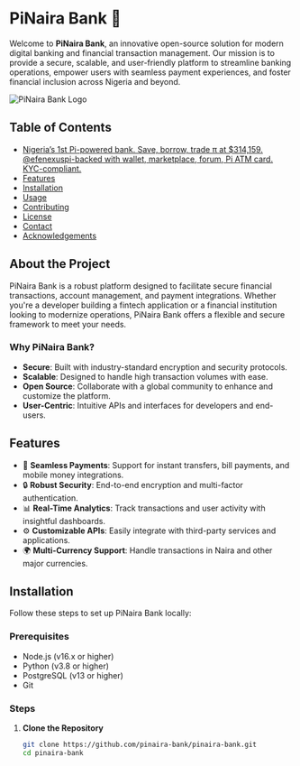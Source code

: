 # PiNaira Bank 🏦

Welcome to **PiNaira Bank**, an innovative open-source solution for modern digital banking and financial transaction management. Our mission is to provide a secure, scalable, and user-friendly platform to streamline banking operations, empower users with seamless payment experiences, and foster financial inclusion across Nigeria and beyond.

![PiNaira Bank Logo](https://pbs.twimg.com/profile_images/1942669204802445312/OzhSVc9z.jpg)

## Table of Contents
- [Nigeria’s 1st Pi-powered bank. Save, borrow, trade π at $314,159. @efenexuspi-backed with wallet, marketplace, forum, Pi ATM card. KYC-compliant.](#about-the-project)
- [Features](#features)
- [Installation](#installation)
- [Usage](#usage)
- [Contributing](#contributing)
- [License](#license)
- [Contact](#contact)
- [Acknowledgements](#acknowledgements)

## About the Project
PiNaira Bank is a robust platform designed to facilitate secure financial transactions, account management, and payment integrations. Whether you're a developer building a fintech application or a financial institution looking to modernize operations, PiNaira Bank offers a flexible and secure framework to meet your needs.

### Why PiNaira Bank?
- **Secure**: Built with industry-standard encryption and security protocols.
- **Scalable**: Designed to handle high transaction volumes with ease.
- **Open Source**: Collaborate with a global community to enhance and customize the platform.
- **User-Centric**: Intuitive APIs and interfaces for developers and end-users.

## Features
- 💸 **Seamless Payments**: Support for instant transfers, bill payments, and mobile money integrations.
- 🔒 **Robust Security**: End-to-end encryption and multi-factor authentication.
- 📊 **Real-Time Analytics**: Track transactions and user activity with insightful dashboards.
- ⚙️ **Customizable APIs**: Easily integrate with third-party services and applications.
- 🌍 **Multi-Currency Support**: Handle transactions in Naira and other major currencies.

## Installation
Follow these steps to set up PiNaira Bank locally:

### Prerequisites
- Node.js (v16.x or higher)
- Python (v3.8 or higher)
- PostgreSQL (v13 or higher)
- Git

### Steps
1. **Clone the Repository**
   ```bash
   git clone https://github.com/pinaira-bank/pinaira-bank.git
   cd pinaira-bank
